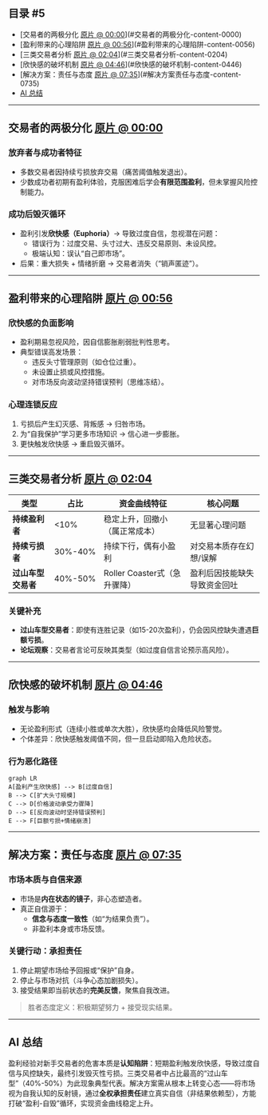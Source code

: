 ## 目录  #5
- [交易者的两极分化 [原片 @ 00:00](https://www.youtube.com/watch?v=1Lbuy0uz3UU&t=0s)](#交易者的两极分化-content-0000)  
- [盈利带来的心理陷阱 [原片 @ 00:56](https://www.youtube.com/watch?v=1Lbuy0uz3UU&t=56s)](#盈利带来的心理陷阱-content-0056)  
- [三类交易者分析 [原片 @ 02:04](https://www.youtube.com/watch?v=1Lbuy0uz3UU&t=124s)](#三类交易者分析-content-0204)  
- [欣快感的破坏机制 [原片 @ 04:46](https://www.youtube.com/watch?v=1Lbuy0uz3UU&t=286s)](#欣快感的破坏机制-content-0446)  
- [解决方案：责任与态度 [原片 @ 07:35](https://www.youtube.com/watch?v=1Lbuy0uz3UU&t=455s)](#解决方案责任与态度-content-0735)  
- [AI 总结](#ai-总结)  

---

## 交易者的两极分化 [原片 @ 00:00](https://www.youtube.com/watch?v=1Lbuy0uz3UU&t=0s)  
### 放弃者与成功者特征  
- 多数交易者因持续亏损放弃交易（痛苦阈值触发退出）。  
- 少数成功者初期有盈利体验，克服困难后学会**有限范围盈利**，但未掌握风险控制能力。  

### 成功后毁灭循环  
- 盈利引发**欣快感（Euphoria）**→ 导致过度自信，忽视潜在问题：  
  - 错误行为：过度交易、头寸过大、违反交易原则、未设风控。  
  - 极端认知：误认“自己即市场”。  
- 后果：重大损失 + 情绪折磨 → 交易者消失（“销声匿迹”）。  

---

## 盈利带来的心理陷阱 [原片 @ 00:56](https://www.youtube.com/watch?v=1Lbuy0uz3UU&t=56s)  
### 欣快感的负面影响  
- 盈利期易忽视风险，因自信膨胀削弱批判性思考。  
- 典型错误高发场景：  
  - 违反头寸管理原则（如仓位过重）。  
  - 未设置止损或风控措施。  
  - 对市场反向波动坚持错误预判（思维冻结）。  

### 心理连锁反应  
1. 亏损后产生幻灭感、背叛感 → 归咎市场。  
2. 为“自我保护”学习更多市场知识 → 信心进一步膨胀。  
3. 更快触发欣快感 → 重启毁灭循环。  

---

## 三类交易者分析 [原片 @ 02:04](https://www.youtube.com/watch?v=1Lbuy0uz3UU&t=124s)  
| 类型                | 占比       | 资金曲线特征                  | 核心问题                     |  
|---------------------|------------|-----------------------------|----------------------------|  
| **持续盈利者**      | <10%       | 稳定上升，回撤小（属正常成本） | 无显著心理问题              |  
| **持续亏损者**      | 30%-40%    | 持续下行，偶有小盈利          | 对交易本质存在幻想/误解      |  
| **过山车型交易者** | 40%-50%    | Roller Coaster式（急升骤降） | 盈利后因技能缺失导致资金回吐 |  

### 关键补充  
- **过山车型交易者**：即使有连胜记录（如15-20次盈利），仍会因风控缺失遭遇**巨额亏损**。  
- **论坛观察**：交易者言论可反映其类型（如过度自信言论预示高风险）。  

---

## 欣快感的破坏机制 [原片 @ 04:46](https://www.youtube.com/watch?v=1Lbuy0uz3UU&t=286s)  
### 触发与影响  
- 无论盈利形式（连续小胜或单次大胜），欣快感均会降低风险警觉。  
- 个体差异：欣快感触发阈值不同，但一旦启动即陷入危险状态。  

### 行为恶化路径  
```mermaid  
graph LR  
A[盈利产生欣快感] --> B[过度自信]  
B --> C[扩大头寸规模]  
C --> D[价格波动承受力骤降]  
D --> E[反向波动时坚持错误预判]  
E --> F[巨额亏损+情绪崩溃]  
```  

---

## 解决方案：责任与态度 [原片 @ 07:35](https://www.youtube.com/watch?v=1Lbuy0uz3UU&t=455s)  
### 市场本质与自信来源  
- 市场是**内在状态的镜子**，非心态塑造者。  
- 真正自信源于：  
  - **信念与态度一致性**（如“为结果负责”）。  
  - 非盈利本身或市场反馈。  

### 关键行动：承担责任  
1. 停止期望市场给予回报或“保护”自身。  
2. 停止与市场对抗（斗争心态加剧损失）。  
3. 接受结果即当前状态的**完美反馈**，聚焦自我改进。  
> 胜者态度定义：积极期望努力 + 接受现实结果。  

---

## AI 总结  
盈利经验对新手交易者的危害本质是**认知陷阱**：短期盈利触发欣快感，导致过度自信与风控缺失，最终引发毁灭性亏损。三类交易者中占比最高的“过山车型”（40%-50%）为此现象典型代表。解决方案需从根本上转变心态——将市场视为自我认知的反射镜，通过**全权承担责任**建立真实自信（非结果依赖型），方能打破“盈利-自毁”循环，实现资金曲线稳定上升。
